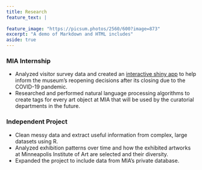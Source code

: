 ```yaml
---
title: Research
feature_text: |
  
feature_image: "https://picsum.photos/2560/600?image=873"
excerpt: "A demo of Markdown and HTML includes"
aside: true
---
```


### MIA Internship
* Analyzed visitor survey data and created an [interactive shiny app](https://cornerz.shinyapps.io/MIA_Seasonality/) to help inform the museum’s reopening decisions after its closing due to the COVID-19 pandemic.
* Researched and performed natural language processing algorithms to create tags for every art object at MIA that will be used by the curatorial departments in the future.


### Independent Project
* Clean messy data and extract useful information from complex, large datasets using R.
* Analyzed exhibition patterns over time and how the exhibited artworks at Minneapolis Institute of Art are selected and their diversity.
* Expanded the project to include data from MIA’s private database.


